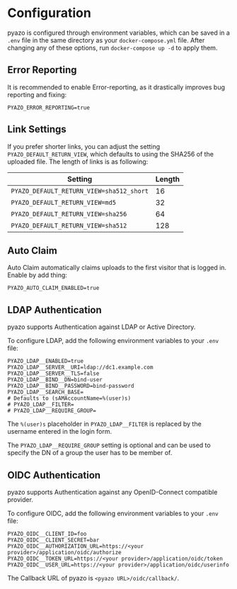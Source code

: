# Configuration

pyazo is configured through environment variables, which can be saved in a `.env` file in the same directory as your `docker-compose.yml` file.
After changing any of these options, run `docker-compose up -d` to apply them.

## Error Reporting

It is recommended to enable Error-reporting, as it drastically improves bug reporting and fixing:

```
PYAZO_ERROR_REPORTING=true
```

## Link Settings

If you prefer shorter links, you can adjust the setting `PYAZO_DEFAULT_RETURN_VIEW`, which defaults to using the SHA256 of the uploaded file.
The length of links is as following:

| Setting                                  | Length |
|------------------------------------------|--------|
| `PYAZO_DEFAULT_RETURN_VIEW=sha512_short` | 16     |
| `PYAZO_DEFAULT_RETURN_VIEW=md5`          | 32     |
| `PYAZO_DEFAULT_RETURN_VIEW=sha256`       | 64     |
| `PYAZO_DEFAULT_RETURN_VIEW=sha512`       | 128    |

## Auto Claim

Auto Claim automatically claims uploads to the first visitor that is logged in. Enable by add thing:

```
PYAZO_AUTO_CLAIM_ENABLED=true
```

## LDAP Authentication

pyazo supports Authentication against LDAP or Active Directory.

To configure LDAP, add the following environment variables to your `.env` file:

```
PYAZO_LDAP__ENABLED=true
PYAZO_LDAP__SERVER__URI=ldap://dc1.example.com
PYAZO_LDAP__SERVER__TLS=false
PYAZO_LDAP__BIND__DN=bind-user
PYAZO_LDAP__BIND__PASSWORD=bind-password
PYAZO_LDAP__SEARCH_BASE=
# Defaults to (sAMAccountName=%(user)s)
# PYAZO_LDAP__FILTER=
# PYAZO_LDAP__REQUIRE_GROUP=
```

The `%(user)s` placeholder in `PYAZO_LDAP__FILTER` is replaced by the username entered in the login form.

The `PYAZO_LDAP__REQUIRE_GROUP` setting is optional and can be used to specify the DN of a group the user has to be member of.

## OIDC Authentication

pyazo supports Authentication against any OpenID-Connect compatible provider.

To configure OIDC, add the following environment variables to your `.env` file:

```
PYAZO_OIDC__CLIENT_ID=foo
PYAZO_OIDC__CLIENT_SECRET=bar
PYAZO_OIDC__AUTHORIZATION_URL=https://<your provider>/application/oidc/authorize
PYAZO_OIDC__TOKEN_URL=https://<your provider>/application/oidc/token
PYAZO_OIDC__USER_URL=https://<your provider>/application/oidc/userinfo
```

The Callback URL of pyazo is `<pyazo URL>/oidc/callback/`.
